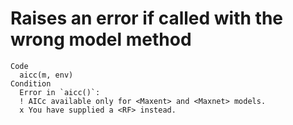 # Raises an error if called with the wrong model method

    Code
      aicc(m, env)
    Condition
      Error in `aicc()`:
      ! AICc available only for <Maxent> and <Maxnet> models.
      x You have supplied a <RF> instead.

